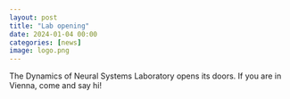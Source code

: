 ```yaml
---
layout: post
title: "Lab opening"
date: 2024-01-04 00:00
categories: [news]
image: logo.png
---
```


The Dynamics of Neural Systems Laboratory opens its doors. If you are in Vienna, come and say hi!
